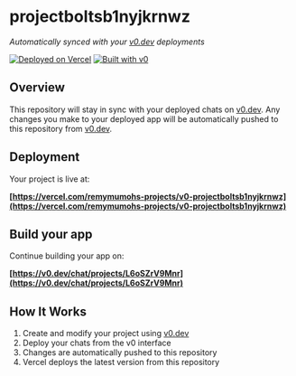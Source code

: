 # projectboltsb1nyjkrnwz

*Automatically synced with your [v0.dev](https://v0.dev) deployments*

[![Deployed on Vercel](https://img.shields.io/badge/Deployed%20on-Vercel-black?style=for-the-badge&logo=vercel)](https://vercel.com/remymumohs-projects/v0-projectboltsb1nyjkrnwz)
[![Built with v0](https://img.shields.io/badge/Built%20with-v0.dev-black?style=for-the-badge)](https://v0.dev/chat/projects/L6oSZrV9Mnr)

## Overview

This repository will stay in sync with your deployed chats on [v0.dev](https://v0.dev).
Any changes you make to your deployed app will be automatically pushed to this repository from [v0.dev](https://v0.dev).

## Deployment

Your project is live at:

**[https://vercel.com/remymumohs-projects/v0-projectboltsb1nyjkrnwz](https://vercel.com/remymumohs-projects/v0-projectboltsb1nyjkrnwz)**

## Build your app

Continue building your app on:

**[https://v0.dev/chat/projects/L6oSZrV9Mnr](https://v0.dev/chat/projects/L6oSZrV9Mnr)**

## How It Works

1. Create and modify your project using [v0.dev](https://v0.dev)
2. Deploy your chats from the v0 interface
3. Changes are automatically pushed to this repository
4. Vercel deploys the latest version from this repository